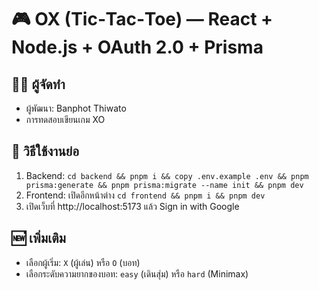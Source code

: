 # 🎮 OX (Tic‑Tac‑Toe) — React + Node.js + OAuth 2.0 + Prisma

## 👩‍💻 ผู้จัดทำ
- ผู้พัฒนา: Banphot Thiwato
- การทดสอบเขียนเกม XO

## 🚀 วิธีใช้งานย่อ
1) Backend: `cd backend && pnpm i && copy .env.example .env && pnpm prisma:generate && pnpm prisma:migrate --name init && pnpm dev`
2) Frontend: เปิดอีกหน้าต่าง `cd frontend && pnpm i && pnpm dev`
3) เปิดเว็บที่ http://localhost:5173 แล้ว Sign in with Google

## 🆕่ เพิ่มเติม
- เลือกผู้เริ่ม: `X` (ผู้เล่น) หรือ `O` (บอท)
- เลือกระดับความยากของบอท: `easy` (เดินสุ่ม) หรือ `hard` (Minimax)
